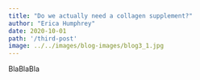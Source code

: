 ```yaml
---
title: "Do we actually need a collagen supplement?"
author: "Erica Humphrey"
date: 2020-10-01
path: '/third-post'
image: ../../images/blog-images/blog3_1.jpg
---
```


BlaBlaBla
